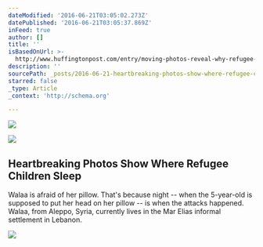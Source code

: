 ```yaml
---
dateModified: '2016-06-21T03:05:02.273Z'
datePublished: '2016-06-21T03:05:37.869Z'
inFeed: true
author: []
title: ''
isBasedOnUrl: >-
  http://www.huffingtonpost.com/entry/moving-photos-reveal-why-refugee-children-are-afraid-of-their-pillows_us_57645f36e4b0853f8bf0f3eb
description: ''
sourcePath: _posts/2016-06-21-heartbreaking-photos-show-where-refugee-children-sleep.md
starred: false
_type: Article
_context: 'http://schema.org'

---
```

![](https://the-grid-user-content.s3-us-west-2.amazonaws.com/4a6406aa-eb47-4166-9a78-d0d856eeea84.jpg)

<article style=""><img src="https://imgflo.herokuapp.com/graph/vahj1ThiexotieMo/e2c80051041140f8ade13f8abdfa04f7/noop.jpeg?input=http://img.huffingtonpost.com/asset/2000_1000/576462772200002d00f81add.jpeg?cache=ihbtdgvwtf" /><h1>Heartbreaking Photos Show Where Refugee Children Sleep</h1><p>Walaa is afraid of her pillow. That's because night -- when the 5-year-old is supposed to put her head on her pillow -- is when the attacks happened. Walaa, from Aleppo, Syria, currently lives in the Mar Elias informal settlement in Lebanon.</p></article>

![](https://imgflo.herokuapp.com/graph/vahj1ThiexotieMo/7283d334bc72e476d553315788bf1e76/croprotate.png?cropheight=569&cropwidth=1274&degrees=0&input=https://the-grid-user-content.s3-us-west-2.amazonaws.com/7e18b1ca-a22a-4629-9dfb-62fc0c5f8377.png&x=23&y=19)